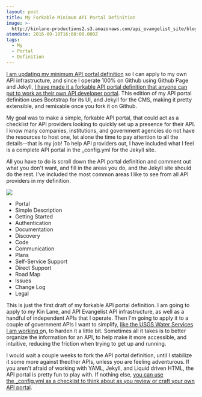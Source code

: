 ```yaml
---
layout: post
title: My Forkable Minimum API Portal Definition
image: >-
  http://kinlane-productions2.s3.amazonaws.com/api_evangelist_site/blog/minimum_api_portal.png
atomdate: 2016-09-19T16:00:00.000Z
tags:
  - My
  - Portal
  - Definition
---
```

[I am updating my minimum API portal definition](http://portal.minimum.apievangelist.com/) so I can apply to my own API infrastructure, and since I operate 100% on Github using Github Page and Jekyll, [I have made it a forkable API portal definition that anyone can put to work as their own API developer portal](https://github.com/api-evangelist/portal-minimum). This edition of my API portal definition uses Bootstrap for its UI, and Jekyll for the CMS, making it pretty extensible, and remixable once you fork it on Github.

My goal was to make a simple, forkable API portal, that could act as a checklist for API providers looking to quickly set up a presence for their API. I know many companies, institutions, and government agencies do not have the resources to host one, let alone the time to pay attention to all the details--that is my job! To help API providers out, I have included what I feel is a complete API portal in the \_config.yml for the Jekyll site.

All you have to do is scroll down the API portal definition and comment out what you don't want, and fill in the areas you do, and the Jekyll site should do the rest. I've included the most common areas I like to see from all API providers in my definition.

![](http://kinlane-productions2.s3.amazonaws.com/api_evangelist_site/blog/minimum_api_portal.png)

*   Portal
*   Simple Description
*   Getting Started
*   Authentication
*   Documentation
*   Discovery
*   Code
*   Communication
*   Plans
*   Self-Service Support
*   Direct Support
*   Road Map
*   Issues
*   Change Log
*   Legal

This is just the first draft of my forkable API portal definition. I am going to apply to my Kin Lane, and API Evangelist API infrastructure, as well as a handful of independent APIs that I operate. Then I'm going to apply it to a couple of government APIs I want to simplify, [like the USGS Water Services I am working o](http://apievangelist.com/2016/09/08/defining-api-surface-area-by-converting-html-forms-to-open-api-specs/)n, to harden it a little bit. Sometimes all it takes is to better organize the information for an API, to help make it more accessible, and intuitive, reducing the friction when trying to get up and running.

I would wait a couple weeks to fork the API portal definition, until I stabilize it some more against theother APIs, unless you are feeling adventurous. If you aren't afraid of working with YAML, Jekyll, and Liquid driven HTML, the API portal is pretty fun to play with. If nothing else, [you can use the \_config.yml as a checklist to think about as you review or craft your own API portal](https://github.com/api-evangelist/portal-minimum/blob/gh-pages/_config.yml).